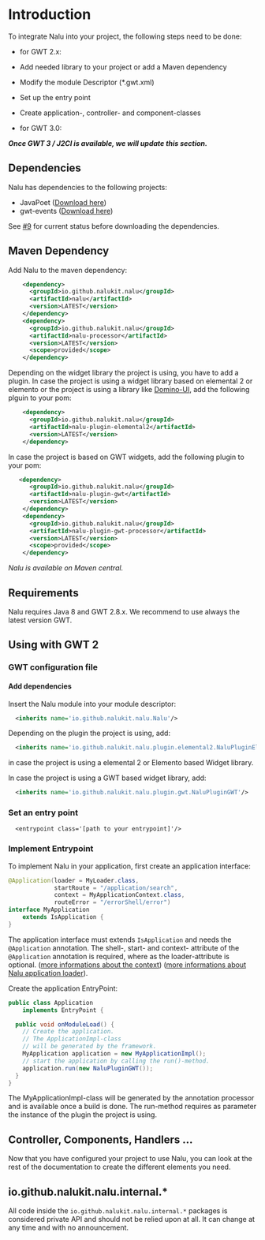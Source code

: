# Introduction
To integrate Nalu into your project, the following steps need to be done:

* for GWT 2.x:
 * Add needed library to your project or add a Maven dependency
 * Modify the module Descriptor (*.gwt.xml)
 * Set up the entry point
 * Create application-, controller- and component-classes

* for GWT 3.0:

***Once GWT 3 / J2Cl is available, we will update this section.***

## Dependencies
Nalu has dependencies to the following projects:
* JavaPoet ([Download here](https://github.com/square/javapoet/releases))
* gwt-events  ([Download here](https://github.com/gwtproject/gwt-events))

See [#9](https://github.com/NaluKit/nalu/issues/9) for current status before downloading the dependencies.

## Maven Dependency
Add Nalu to the maven dependency:

```XML
    <dependency>
      <groupId>io.github.nalukit.nalu</groupId>
      <artifactId>nalu</artifactId>
      <version>LATEST</version>
    </dependency>
    <dependency>
      <groupId>io.github.nalukit.nalu</groupId>
      <artifactId>nalu-processor</artifactId>
      <version>LATEST</version>
      <scope>provided</scope>
    </dependency>
```
Depending on the widget library the project is using, you have to add a plugin.
In case the project is using a widget library based on elemental 2 or elemento or the project is using a library like [Domino-UI](https://github.com/DominoKit/domino-ui), add the following plguin to your pom:

```XML
    <dependency>
      <groupId>io.github.nalukit.nalu</groupId>
      <artifactId>nalu-plugin-elemental2</artifactId>
      <version>LATEST</version>
    </dependency>
```
In case the project is based on GWT widgets, add the following plugin to your pom:

```XML
   <dependency>
      <groupId>io.github.nalukit.nalu</groupId>
      <artifactId>nalu-plugin-gwt</artifactId>
      <version>LATEST</version>
    </dependency>
    <dependency>
      <groupId>io.github.nalukit.nalu</groupId>
      <artifactId>nalu-plugin-gwt-processor</artifactId>
      <version>LATEST</version>
      <scope>provided</scope>
    </dependency>
```

*Nalu is available on Maven central.*

## Requirements
Nalu requires Java 8 and GWT 2.8.x. We recommend to use always the latest version GWT.

## Using with GWT 2
### GWT configuration file
#### Add dependencies
Insert the Nalu module into your module descriptor:

```XML
  <inherits name='io.github.nalukit.nalu.Nalu'/>
```
Depending on the plugin the project is using, add:

```XML
  <inherits name='io.github.nalukit.nalu.plugin.elemental2.NaluPluginElemental2'/>
```
in case the project is using a elemental 2 or Elemento based Widget library.

In case the project is using a GWT based widget library, add:

```XML
  <inherits name='io.github.nalukit.nalu.plugin.gwt.NaluPluginGWT'/>
```

### Set an entry point
```
  <entrypoint class='[path to your entrypoint]'/>
````

### Implement Entrypoint
To implement Nalu in your application, first create an application interface:

```Java
@Application(loader = MyLoader.class,
             startRoute = "/application/search",
             context = MyApplicationContext.class,
             routeError = "/errorShell/error")
interface MyApplication
    extends IsApplication {
}
```
The application interface must extends ``IsApplication`` and needs the ``@Application`` annotation.
The shell-, start- and context- attribute of the ``@Application`` annotation is required, where as the loader-attribute is optional.
([more informations about the context](https://github.com/NaluKit/nalu/wiki/06.-Application-Context))
([more informations about Nalu application loader](https://github.com/NaluKit/nalu/wiki/05.-Application-Loader)).

Create the application EntryPoint:

```Java
public class Application
    implements EntryPoint {

  public void onModuleLoad() {
    // Create the application.
    // The ApplicationImpl-class
    // will be generated by the framework.
    MyApplication application = new MyApplicationImpl();
    // start the application by calling the run()-method.
    application.run(new NaluPluginGWT());
  }
}
```
The MyApplicationImpl-class will be generated by the annotation processor and is available once a build is done. The run-method requires as parameter the instance of the plugin the project is using.

## Controller, Components, Handlers ...
Now that you have configured your project to use Nalu, you can look at the rest of the documentation to create the different elements you need.

## io.github.nalukit.nalu.internal.*
All code inside the ```io.github.nalukit.nalu.internal.*``` packages is considered private API and should not be relied upon at all. It can change at any time and with no announcement.
